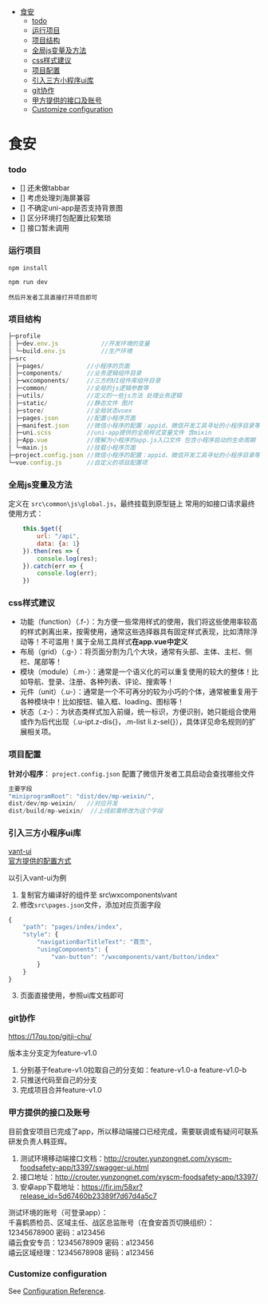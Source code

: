 - [食安](#%e9%a3%9f%e5%ae%89)
    - [todo](#todo)
    - [运行项目](#%e8%bf%90%e8%a1%8c%e9%a1%b9%e7%9b%ae)
    - [项目结构](#%e9%a1%b9%e7%9b%ae%e7%bb%93%e6%9e%84)
    - [全局js变量及方法](#%e5%85%a8%e5%b1%80js%e5%8f%98%e9%87%8f%e5%8f%8a%e6%96%b9%e6%b3%95)
    - [css样式建议](#css%e6%a0%b7%e5%bc%8f%e5%bb%ba%e8%ae%ae)
    - [项目配置](#%e9%a1%b9%e7%9b%ae%e9%85%8d%e7%bd%ae)
    - [引入三方小程序ui库](#%e5%bc%95%e5%85%a5%e4%b8%89%e6%96%b9%e5%b0%8f%e7%a8%8b%e5%ba%8fui%e5%ba%93)
    - [git协作](#git%e5%8d%8f%e4%bd%9c)
    - [甲方提供的接口及账号](#%e7%94%b2%e6%96%b9%e6%8f%90%e4%be%9b%e7%9a%84%e6%8e%a5%e5%8f%a3%e5%8f%8a%e8%b4%a6%e5%8f%b7)
    - [Customize configuration](#customize-configuration)

# 食安


### todo
- [] 还未做tabbar
- [] 考虑处理刘海屏兼容
- [] 不确定uni-app是否支持背景图
- [] 区分环境打包配置比较繁琐
- [] 接口暂未调用
   
### 运行项目
```
npm install

npm run dev

然后开发者工具直接打开项目即可
```


### 项目结构
```js
├─profile
│ ├─dev.env.js            //开发环境的变量
│ └─build.env.js          //生产环境 
├─src
│ ├─pages/            //小程序的页面
│ ├─components/       //业务逻辑组件目录
│ ├─wxcomponents/     //三方的UI组件库组件目录
│ ├─common/           //全局的js逻辑参数等
│ ├─utils/            //定义的一些js方法 处理业务逻辑
│ ├─static/           //静态文件 图片
│ ├─store/            //全局状态vuex
│ ├─pages.json        //配置小程序页面
│ ├─manifest.json     //微信小程序的配置：appid、微信开发工具寻址的小程序目录等
│ ├─uni.scss          //uni-app提供的全局样式变量文件 含mixin
│ ├─App.vue           //理解为小程序的app.js入口文件 包含小程序启动的生命周期
│ └─main.js           //挂载小程序页面 
├─project.config.json //微信小程序的配置：appid、微信开发工具寻址的小程序目录等
└─vue.config.js       //自定义的项目配置项
```

### 全局js变量及方法  

定义在 `src\common\js\global.js`，最终挂载到原型链上
常用的如接口请求最终使用方式：
```js
	this.$get({
		url: "/api",
		data: {a: 1}
	}).then(res => {
		console.log(res);
	}).catch(err => {
		console.log(err);
	})
```  


### css样式建议   

- 功能（function）（.f-）：为方便一些常用样式的使用，我们将这些使用率较高的样式剥离出来，按需使用，通常这些选择器具有固定样式表现，比如清除浮动等！不可滥用！属于全局工具样式**在app.vue中定义**
- 布局（grid）（.g-）：将页面分割为几个大块，通常有头部、主体、主栏、侧栏、尾部等！
- 模块（module）（.m-）：通常是一个语义化的可以重复使用的较大的整体！比如导航、登录、注册、各种列表、评论、搜索等！
- 元件（unit）（.u-）：通常是一个不可再分的较为小巧的个体，通常被重复用于各种模块中！比如按钮、输入框、loading、图标等！
- 状态（.z-）：为状态类样式加入前缀，统一标识，方便识别，她只能组合使用或作为后代出现（.u-ipt.z-dis{}，.m-list li.z-sel{}），具体详见命名规则的扩展相关项。

### 项目配置

**针对小程序**： `project.config.json` 配置了微信开发者工具启动会查找哪些文件

```js
主要字段
"miniprogramRoot": "dist/dev/mp-weixin/",
dist/dev/mp-weixin/   //对应开发
dist/build/mp-weixin/  //上线前需修改为这个字段 
```

### 引入三方小程序ui库  
[vant-ui](https://youzan.github.io/vant-weapp/#/button)   
[官方提供的配置方式](https://uniapp.dcloud.io/frame?id=%E5%B0%8F%E7%A8%8B%E5%BA%8F%E7%BB%84%E4%BB%B6%E6%94%AF%E6%8C%81)

以引入vant-ui为例
1. 复制官方编译好的组件至 src\wxcomponents\vant
2. 修改`src\pages.json`文件，添加对应页面字段
```js
{
	"path": "pages/index/index",
	"style": {
		"navigationBarTitleText": "首页",
		"usingComponents": {
			"van-button": "/wxcomponents/vant/button/index"
		}
	}
}
```
3. 页面直接使用，参照ui库文档即可  

### git协作    
https://17qu.top/gitji-chu/  

版本主分支定为feature-v1.0
  
1. 分别基于feature-v1.0拉取自己的分支如：feature-v1.0-a feature-v1.0-b
2. 只推送代码至自己的分支
3. 完成项目合并feature-v1.0

### 甲方提供的接口及账号
目前食安项目已完成了app，所以移动端接口已经完成，需要联调或有疑问可联系研发负责人韩亚辉。
	
1. 测试环境移动端接口文档：http://crouter.yunzongnet.com/xyscm-foodsafety-app/t3397/swagger-ui.html
2. 接口地址：http://crouter.yunzongnet.com/xyscm-foodsafety-app/t3397/
3. 安卓app下载地址：https://fir.im/58xr?release_id=5d67460b23389f7d67d4a5c7
	
测试环境的账号（可登录app）：   
千喜鹤质检员、区域主任、战区总监账号（在食安首页切换组织）：12345678900     密码：a123456  
禧云食安专员：12345678909    密码：a123456   
禧云区域经理：12345678908    密码：a123456   

### Customize configuration
See [Configuration Reference](https://cli.vuejs.org/config/).
